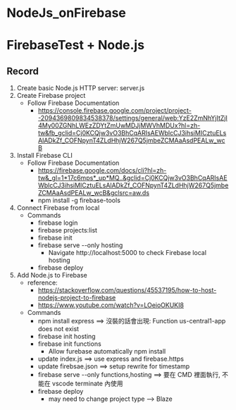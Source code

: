 # NodeJs_onFirebase
# FirebaseTest + Node.js

## Record
1. Create basic Node.js HTTP server: server.js
2. Create Firebase project
   - Follow Firebase Documentation
     - https://console.firebase.google.com/project/project--2094369809834538378/settings/general/web:YzE2ZmNhYjItZjI4My00ZGNhLWEzZDYtZmUwMDJjMWVhMDUx?hl=zh-tw&fb_gclid=Cj0KCQjw3vO3BhCqARIsAEWblcCJ3ihsiMICztuELsAlADkZf_COFNpynT4ZLdHhjW267Q5jmbeZCMAaAsdPEALw_wcB
3. Install Firebase CLI
   - Follow Firebase Documentation
     - https://firebase.google.com/docs/cli?hl=zh-tw&_gl=1*17c6mps*_up*MQ..&gclid=Cj0KCQjw3vO3BhCqARIsAEWblcCJ3ihsiMICztuELsAlADkZf_COFNpynT4ZLdHhjW267Q5jmbeZCMAaAsdPEALw_wcB&gclsrc=aw.ds
     - npm install -g firebase-tools
4. Connect Firebase from local
   - Commands
     - firebase login
     - firebase projects:list
     - firebase init
     - firebase serve --only hosting
       - Navigate http://localhost:5000 to check Firebase local hosting
     - firebase deploy
5. Add Node.js to Firebase
   - reference:
     - https://stackoverflow.com/questions/45537195/how-to-host-nodejs-project-to-firebase
     - https://www.youtube.com/watch?v=LOeioOKUKI8
   - Commands
     - npm install express ==> 沒裝的話會出現: Function us-central1-app does not exist
     - firebase init hosting
     - firebase init functions
       - Allow furebase automatically npm install
     - update index.js ==> use express and firebase.https
     - update firebsae.json ==> setup rewrite for timestamp
     - firebase serve --only functions,hosting ==> 要在 CMD 裡面執行, 不能在 vscode terminate 內使用
     - firebase deploy
       - may need to change project type --> Blaze

